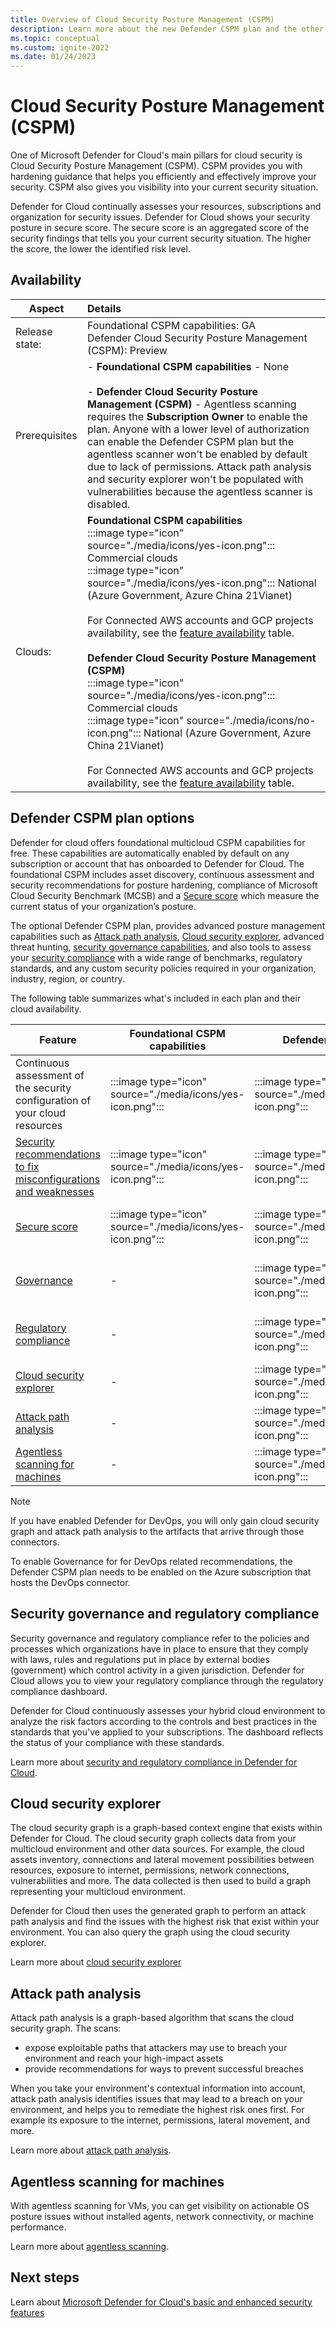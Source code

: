 ```yaml
---
title: Overview of Cloud Security Posture Management (CSPM)
description: Learn more about the new Defender CSPM plan and the other enhanced security features that can be enabled for your multicloud environment through the Defender Cloud Security Posture Management (CSPM) plan.
ms.topic: conceptual
ms.custom: ignite-2022
ms.date: 01/24/2023
---
```


# Cloud Security Posture Management (CSPM)

One of Microsoft Defender for Cloud's main pillars for cloud security is Cloud Security Posture Management (CSPM). CSPM provides you with hardening guidance that helps you efficiently and effectively improve your security. CSPM also gives you visibility into your current security situation.

Defender for Cloud continually assesses your resources, subscriptions and organization for security issues. Defender for Cloud shows your security posture in secure score. The secure score is an aggregated score of the security findings that tells you your current security situation. The higher the score, the lower the identified risk level.

## Availability

|Aspect|Details|
|----|:----|
|Release state:| Foundational CSPM capabilities: GA <br> Defender Cloud Security Posture Management (CSPM): Preview |
| Prerequisites | - **Foundational CSPM capabilities** - None <br> <br> - **Defender Cloud Security Posture Management (CSPM)** - Agentless scanning requires the **Subscription Owner** to enable the plan. Anyone with a lower level of authorization can enable the Defender CSPM plan but the agentless scanner won't be enabled by default due to lack of permissions. Attack path analysis and security explorer won't be populated with vulnerabilities because the agentless scanner is disabled. |
|Clouds:| 	**Foundational CSPM capabilities** <br> :::image type="icon" source="./media/icons/yes-icon.png"::: Commercial clouds<br>:::image type="icon" source="./media/icons/yes-icon.png"::: National (Azure Government, Azure China 21Vianet)<br> <br> For Connected AWS accounts and GCP projects availability, see the [feature availability](#defender-cspm-plan-options) table. <br> <br> **Defender Cloud Security Posture Management (CSPM)** <br> :::image type="icon" source="./media/icons/yes-icon.png"::: Commercial clouds<br>:::image type="icon" source="./media/icons/no-icon.png"::: National (Azure Government, Azure China 21Vianet)<br> <br> For Connected AWS accounts and GCP projects availability, see the [feature availability](#defender-cspm-plan-options) table. |

## Defender CSPM plan options

Defender for cloud offers foundational multicloud CSPM capabilities for free. These capabilities are automatically enabled by default on any subscription or account that has onboarded to Defender for Cloud. The foundational CSPM includes asset discovery, continuous assessment and security recommendations for posture hardening, compliance of Microsoft Cloud Security Benchmark (MCSB) and a [Secure score](secure-score-access-and-track.md) which measure the current status of your organization’s posture.

The optional Defender CSPM plan, provides advanced posture management capabilities such as [Attack path analysis](#attack-path-analysis), [Cloud security explorer](#cloud-security-explorer), advanced threat hunting, [security governance capabilities](#security-governance-and-regulatory-compliance), and also tools to assess your [security compliance](#security-governance-and-regulatory-compliance) with a wide range of benchmarks, regulatory standards, and any custom security policies required in your organization, industry, region, or country. 

The following table summarizes what's included in each plan and their cloud availability.

| Feature | Foundational CSPM capabilities | Defender CSPM | Cloud availability |
|--|--|--|--|
| Continuous assessment of the security configuration of your cloud resources | :::image type="icon" source="./media/icons/yes-icon.png"::: | :::image type="icon" source="./media/icons/yes-icon.png"::: | Azure, AWS, GCP, on-premises |
| [Security recommendations to fix misconfigurations and weaknesses](review-security-recommendations.md) | :::image type="icon" source="./media/icons/yes-icon.png"::: | :::image type="icon" source="./media/icons/yes-icon.png":::| Azure, AWS, GCP, on-premises |
| [Secure score](secure-score-access-and-track.md) | :::image type="icon" source="./media/icons/yes-icon.png"::: | :::image type="icon" source="./media/icons/yes-icon.png"::: | Azure, AWS, GCP, on-premises |
| [Governance](#security-governance-and-regulatory-compliance) | - | :::image type="icon" source="./media/icons/yes-icon.png"::: | Azure, AWS, GCP, on-premises |
| [Regulatory compliance](#security-governance-and-regulatory-compliance) | - | :::image type="icon" source="./media/icons/yes-icon.png"::: | Azure, AWS, GCP, on-premises |
| [Cloud security explorer](#cloud-security-explorer) | - | :::image type="icon" source="./media/icons/yes-icon.png"::: | Azure, AWS |
| [Attack path analysis](#attack-path-analysis) | - | :::image type="icon" source="./media/icons/yes-icon.png"::: | Azure, AWS |
| [Agentless scanning for machines](#agentless-scanning-for-machines) | - | :::image type="icon" source="./media/icons/yes-icon.png"::: | Azure, AWS |


> [!NOTE]
> If you have enabled Defender for DevOps, you will only gain cloud security graph and attack path analysis to the artifacts that arrive through those connectors. 
>
> To enable Governance for for DevOps related recommendations, the Defender CSPM plan needs to be enabled on the Azure subscription that hosts the DevOps connector.

## Security governance and regulatory compliance

Security governance and regulatory compliance refer to the policies and processes which organizations have in place to ensure that they comply with laws, rules and regulations put in place by external bodies (government) which control activity in a given jurisdiction. Defender for Cloud allows you to view your regulatory compliance through the regulatory compliance dashboard.

Defender for Cloud continuously assesses your hybrid cloud environment to analyze the risk factors according to the controls and best practices in the standards that you've applied to your subscriptions. The dashboard reflects the status of your compliance with these standards.

Learn more about [security and regulatory compliance in Defender for Cloud](concept-regulatory-compliance.md).

## Cloud security explorer

The cloud security graph is a graph-based context engine that exists within Defender for Cloud. The cloud security graph collects data from your multicloud environment and other data sources. For example, the cloud assets inventory, connections and lateral movement possibilities between resources, exposure to internet, permissions, network connections, vulnerabilities and more. The data collected is then used to build a graph representing your multicloud environment.

Defender for Cloud then uses the generated graph to perform an attack path analysis and find the issues with the highest risk that exist within your environment. You can also query the graph using the cloud security explorer.

Learn more about [cloud security explorer](concept-attack-path.md#what-is-cloud-security-explorer)

## Attack path analysis

Attack path analysis is a graph-based algorithm that scans the cloud security graph. The scans:

- expose exploitable paths that attackers may use to breach your environment and reach your high-impact assets
- provide recommendations for ways to prevent successful breaches

When you take your environment's contextual information into account, attack path analysis identifies issues that may lead to a breach on your environment, and helps you to remediate the highest risk ones first.  For example its exposure to the internet, permissions, lateral movement, and more.

Learn more about [attack path analysis](concept-attack-path.md#what-is-attack-path-analysis).

## Agentless scanning for machines 

With agentless scanning for VMs, you can get visibility on actionable OS posture issues without installed agents, network connectivity, or machine performance.

Learn more about [agentless scanning](concept-agentless-data-collection.md).

## Next steps

Learn about [Microsoft Defender for Cloud's basic and enhanced security features](enhanced-security-features-overview.md)

